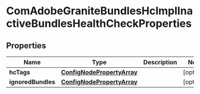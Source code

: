 
# ComAdobeGraniteBundlesHcImplInactiveBundlesHealthCheckProperties

## Properties
Name | Type | Description | Notes
------------ | ------------- | ------------- | -------------
**hcTags** | [**ConfigNodePropertyArray**](ConfigNodePropertyArray.md) |  |  [optional]
**ignoredBundles** | [**ConfigNodePropertyArray**](ConfigNodePropertyArray.md) |  |  [optional]



